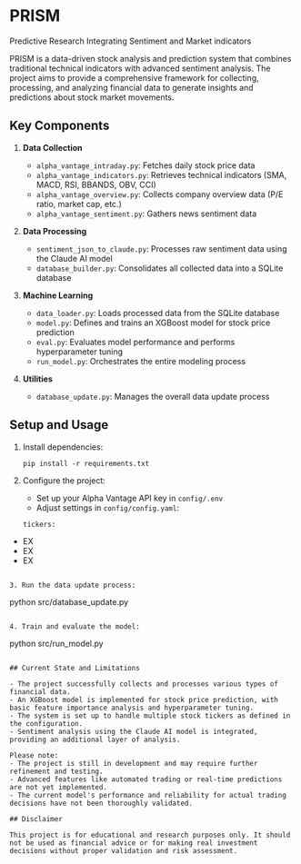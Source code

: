 # PRISM

Predictive Research Integrating Sentiment and Market indicators

PRISM is a data-driven stock analysis and prediction system that combines traditional technical indicators with advanced sentiment analysis. The project aims to provide a comprehensive framework for collecting, processing, and analyzing financial data to generate insights and predictions about stock market movements.

## Key Components

1. **Data Collection**
   - `alpha_vantage_intraday.py`: Fetches daily stock price data
   - `alpha_vantage_indicators.py`: Retrieves technical indicators (SMA, MACD, RSI, BBANDS, OBV, CCI)
   - `alpha_vantage_overview.py`: Collects company overview data (P/E ratio, market cap, etc.)
   - `alpha_vantage_sentiment.py`: Gathers news sentiment data

2. **Data Processing**
   - `sentiment_json_to_claude.py`: Processes raw sentiment data using the Claude AI model
   - `database_builder.py`: Consolidates all collected data into a SQLite database

3. **Machine Learning**
   - `data_loader.py`: Loads processed data from the SQLite database
   - `model.py`: Defines and trains an XGBoost model for stock price prediction
   - `eval.py`: Evaluates model performance and performs hyperparameter tuning
   - `run_model.py`: Orchestrates the entire modeling process

4. **Utilities**
   - `database_update.py`: Manages the overall data update process

## Setup and Usage

1. Install dependencies:
   ```
   pip install -r requirements.txt
   ```

2. Configure the project:
   - Set up your Alpha Vantage API key in `config/.env`
   - Adjust settings in `config/config.yaml`:
   ```
   tickers:
  - EX
  - EX
  - EX
   ```

3. Run the data update process:
   ```
   python src/database_update.py
   ```

4. Train and evaluate the model:
   ```
   python src/run_model.py
   ```

## Current State and Limitations

- The project successfully collects and processes various types of financial data.
- An XGBoost model is implemented for stock price prediction, with basic feature importance analysis and hyperparameter tuning.
- The system is set up to handle multiple stock tickers as defined in the configuration.
- Sentiment analysis using the Claude AI model is integrated, providing an additional layer of analysis.

Please note:
- The project is still in development and may require further refinement and testing.
- Advanced features like automated trading or real-time predictions are not yet implemented.
- The current model's performance and reliability for actual trading decisions have not been thoroughly validated.

## Disclaimer

This project is for educational and research purposes only. It should not be used as financial advice or for making real investment decisions without proper validation and risk assessment.
